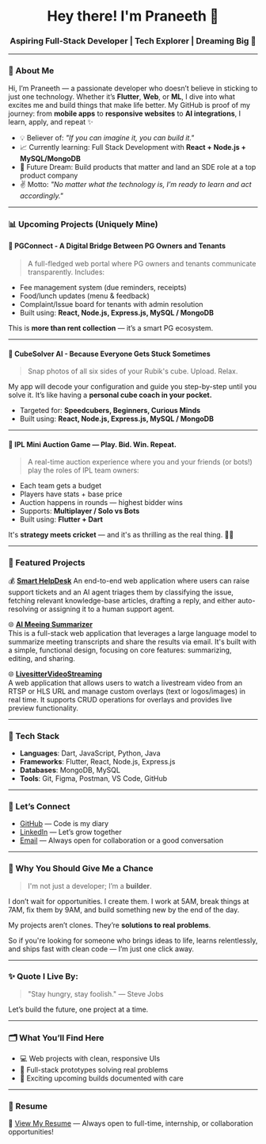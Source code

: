 <h1 align="center">Hey there! I'm Praneeth 🌟</h1>
<h3 align="center">Aspiring Full-Stack Developer | Tech Explorer | Dreaming Big 🌟</h3>

--- 

### 🌟 About Me

Hi, I’m Praneeth — a passionate developer who doesn’t believe in sticking to just one technology. Whether it’s **Flutter**, **Web**, or **ML**, 
I dive into what excites me and build things that make life better.
My GitHub is proof of my journey: from **mobile apps** to **responsive websites** to **AI integrations**, I learn, apply, and repeat ✨

- 💡 Believer of: *"If you can imagine it, you can build it."*
- 📈 Currently learning: Full Stack Development with **React + Node.js + MySQL/MongoDB**
- 🚀 Future Dream: Build products that matter and land an SDE role at a top product company
- ✌️ Motto: *"No matter what the technology is, I’m ready to learn and act accordingly."*

---

### 📊 Upcoming Projects (Uniquely Mine)

#### 🏡 PGConnect - A Digital Bridge Between PG Owners and Tenants
> A full-fledged web portal where PG owners and tenants communicate transparently. Includes:

- Fee management system (due reminders, receipts)
- Food/lunch updates (menu & feedback)
- Complaint/Issue board for tenants with admin resolution
- Built using: **React, Node.js, Express.js, MySQL / MongoDB**

This is **more than rent collection** — it’s a smart PG ecosystem.

---

#### 🧩 CubeSolver AI - Because Everyone Gets Stuck Sometimes
> Snap photos of all six sides of your Rubik's cube. Upload. Relax.

My app will decode your configuration and guide you step-by-step until you solve it. It’s like having a **personal cube coach in your pocket.**

- Targeted for: **Speedcubers, Beginners, Curious Minds**
- Built using:  **React, Node.js, Express.js, MySQL / MongoDB**

---

#### 🏀 IPL Mini Auction Game — Play. Bid. Win. Repeat.
> A real-time auction experience where you and your friends (or bots!) play the roles of IPL team owners:

- Each team gets a budget
- Players have stats + base price
- Auction happens in rounds — highest bidder wins
- Supports: **Multiplayer / Solo vs Bots**
- Built using: **Flutter + Dart**

It's **strategy meets cricket** — and it's as thrilling as the real thing. 🏏🌟

---

### 🚀 Featured Projects
💰 [**Smart HelpDesk**](https://github.com/srikurmadasupraneeth/Smart_Helpdesk)
An end-to-end web application where users can raise support tickets and an AI agent triages them by classifying the issue, fetching relevant knowledge-base articles, drafting a reply, and either auto-resolving or assigning it to a human support agent.

🌐 [**AI Meeing Summarizer**](https://github.com/srikurmadasupraneeth/AI_Meeting_Summarizer)  
This is a full-stack web application that leverages a large language model to summarize meeting transcripts and share the results via email. It's built with a simple, functional design, focusing on core features: summarizing, editing, and sharing.

🌐 [**LivesitterVideoStreaming**](https://github.com/srikurmadasupraneeth/LivesitterVideoStreaming)  
A web application that allows users to watch a livestream video from an RTSP or HLS URL and manage custom overlays (text or logos/images) in real time. It supports CRUD operations for overlays and provides live preview functionality.

---

### 🧱 Tech Stack

- **Languages**: Dart, JavaScript, Python, Java
- **Frameworks**: Flutter, React, Node.js, Express.js
- **Databases**: MongoDB, MySQL
- **Tools**: Git, Figma, Postman, VS Code, GitHub

---

### 👤 Let’s Connect

- [GitHub](https://github.com/srikurmadasupraneeth) — Code is my diary
- [LinkedIn](https://www.linkedin.com/in/praneeth-srikurmadasu-738bb922a/) — Let’s grow together
- [Email](mailto:srikurmadasupraneeth@gmail.com) — Always open for collaboration or a good conversation

---

### 🌟 Why You Should Give Me a Chance

> I'm not just a developer; I’m a **builder**.

I don’t wait for opportunities. I create them. I work at 5AM, break things at 7AM, fix them by 9AM, and build something new by the end of the day.

My projects aren’t clones. They’re **solutions to real problems**.

So if you're looking for someone who brings ideas to life, learns relentlessly, and ships fast with clean code — I’m just one click away.

---

### ✨ Quote I Live By:
> "Stay hungry, stay foolish." — Steve Jobs

Let’s build the future, one project at a time.

---

### 🗂️ What You’ll Find Here

- 💻 Web projects with clean, responsive UIs
- 📂 Full-stack prototypes solving real problems
- 🚀 Exciting upcoming builds documented with care

---
### 📄 Resume

📄 [View My Resume](https://drive.google.com/file/d/18G2Rdqy_WWvvZS74pbijMoX_nlMHnnS5/view?usp=drivesdk) — Always open to full-time, internship, or collaboration opportunities!




